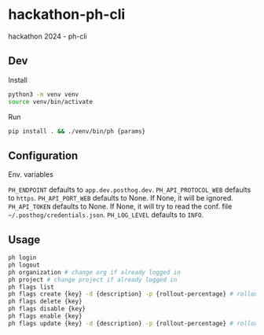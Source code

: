 # hackathon-ph-cli

hackathon 2024 - ph-cli

## Dev

Install

```bash
python3 -m venv venv
source venv/bin/activate
```

Run

```bash
pip install . && ./venv/bin/ph {params}
```

## Configuration

Env. variables

`PH_ENDPOINT` defaults to `app.dev.posthog.dev`.
`PH_API_PROTOCOL_WEB` defaults to `https`.
`PH_API_PORT_WEB` defaults to None. If None, it will be ignored.
`PH_API_TOKEN` defaults to None. If None, it will try to read the conf. file `~/.posthog/credentials.json`.
`PH_LOG_LEVEL` defaults to `INFO`.

## Usage

```bash
ph login
ph logout
ph organization # change org if already logged in
ph project # change project if already logged in
ph flags list
ph flags create {key} -d {description} -p {rollout-percentage} # rollout-percentage defaults to 100
ph flags delete {key}
ph flags disable {key}
ph flags enable {key}
ph flags update {key} -d {description} -p {rollout-percentage} # rollout-percentage defaults to 100
```
